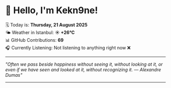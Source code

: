 # 👋 Hello, I'm Kekn9ne!

🗓️ Today is: **Thursday, 21 August 2025**  
🌤️ Weather in Istanbul: **☀️   +26°C**  
📊 GitHub Contributions: **69**  
🎧 Currently Listening: Not listening to anything right now ❌

---

_"Often we pass beside happiness without seeing it, without looking at it, or even if we have seen and looked at it, without recognizing it. — *Alexandre Dumas*"_

---
